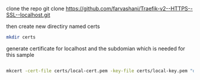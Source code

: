 clone the repo
git clone https://github.com/farvashani/Traefik-v2--HTTPS--SSL--localhost.git

then 
create new directiry named certs

```bash
mkdir certs 

```

generate certificate for localhost and the subdomian which is needed for this sample
```bash

mkcert -cert-file certs/local-cert.pem -key-file certs/local-key.pem "docker.localhost" "*.docker.localhost" "domain.local" "*.domain.local"

```
